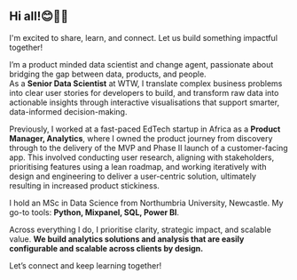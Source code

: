 ## Hi all!😊👋🏽

I'm excited to share, learn, and connect. Let us build something impactful together!

I’m a product minded data scientist and change agent, passionate about bridging the gap between data, products, and people.  
As a **Senior Data Scientist** at WTW, I translate complex business problems into clear user stories for developers to build, and transform raw data into actionable insights through interactive visualisations that support smarter, data-informed decision-making.

Previously, I worked at a fast-paced EdTech startup in Africa as a **Product Manager, Analytics**, where I owned the product journey from discovery through to the delivery of the MVP and Phase II launch of a customer-facing app. This involved conducting user research, aligning with stakeholders, prioritising features using a lean roadmap, and working iteratively with design and engineering to deliver a user-centric solution, ultimately resulting in increased product stickiness.

I hold an MSc in Data Science from Northumbria University, Newcastle. My go-to tools: **Python, Mixpanel, SQL, Power BI**.

Across everything I do, I prioritise clarity, strategic impact, and scalable value. **We build analytics solutions and analysis that are easily configurable and scalable across clients by design.**

Let’s connect and keep learning together!
